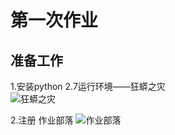 # 第一次作业
准备工作
---
1.安装python 2.7运行环境——狂蟒之灾   
![狂蟒之灾](https://github.com/whu-sy/computationalphysics_N2014301020115/blob/master/pictures/E1-1.png)   

2.注册 作业部落
![作业部落](https://github.com/whu-sy/computationalphysics_N2014301020115/blob/master/pictures/E1-2.png)
